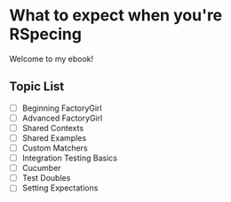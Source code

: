 # What to expect when you're RSpecing

Welcome to my ebook!

## Topic List

- [ ] Beginning FactoryGirl
- [ ] Advanced FactoryGirl
- [ ] Shared Contexts
- [ ] Shared Examples
- [ ] Custom Matchers
- [ ] Integration Testing Basics
- [ ] Cucumber
- [ ] Test Doubles
- [ ] Setting Expectations
